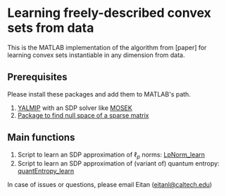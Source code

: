 # Learning freely-described convex sets from data
This is the MATLAB implementation of the algorithm from [paper] for learning convex sets instantiable in any dimension from data.

## Prerequisites
Please install these packages and add them to MATLAB's path.
1. [YALMIP](https://yalmip.github.io/download/) with an SDP solver like [MOSEK](https://www.mosek.com/downloads/)
2. [Package to find null space of a sparse matrix](https://www.mathworks.com/matlabcentral/fileexchange/11120-null-space-of-a-sparse-matrix)

## Main functions
1. Script to learn an SDP approximation of $\ell_p$ norms: [LpNorm_learn](/LpNorm_learn.m)
2. Script to learn an SDP approximation of (variant of) quantum entropy: [quantEntropy_learn](/quantEntropy_learn.m)

In case of issues or questions, please email Eitan (eitanl@caltech.edu)